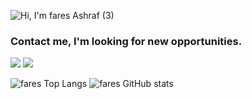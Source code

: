 ![Hi, I'm fares Ashraf (3)](https://user-images.githubusercontent.com/37639594/121313307-8e573a00-c906-11eb-83aa-84811669fa02.gif)


### Contact me, I'm looking for new opportunities.
[![](https://img.shields.io/badge/Twitter-1DA1F2?style=for-the-badge&logo=twitter&logoColor=white)](https://twitter.com/Fares09301164) [![](https://img.shields.io/badge/LinkedIn-0077B5?style=for-the-badge&logo=linkedin&logoColor=white)](https://www.linkedin.com/in/faresashraf/)


![fares Top Langs](https://github-readme-stats.vercel.app/api/top-langs/?username=ashraffares&theme=dracula)
![fares GitHub stats](https://github-readme-stats.vercel.app/api?username=ashraffares)

